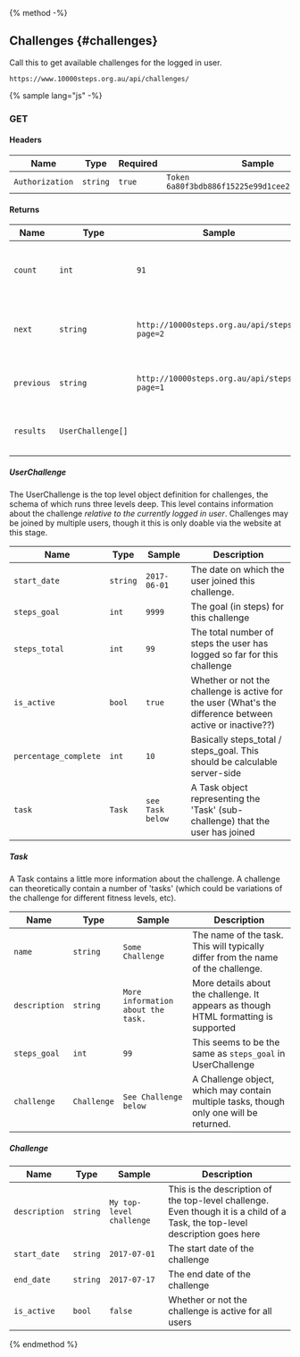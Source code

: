 {% method -%}
## Challenges {#challenges}

Call this to get available challenges for the logged in user.
```
https://www.10000steps.org.au/api/challenges/
```

{% sample lang="js" -%}

### GET ###
#### Headers ####
| Name | Type | Required | Sample |
| -- | -- | -- | -- |
| `Authorization` | `string` | `true` | `Token 6a80f3bdb886f15225e99d1cee2c0bce4a6d60d9` |

#### Returns ####
| Name | Type | Sample | Description |
| --   | --   | --     | --          |
| `count` | `int` | `91` | The number of challenges available for this user |
| `next`  | `string` | `http://10000steps.org.au/api/steps/?page=2` | A URL to the next page of challenges for this user |
| `previous` | `string` | `http://10000steps.org.au/api/steps/?page=1` | A URL to the previous page |
| `results` | `UserChallenge[]` |  | A list of challenges records for this user |

##### UserChallenge #####

The UserChallenge is the top level object definition for challenges, the schema of which runs three levels deep. This level contains information
about the challenge _relative to the currently logged in user_. Challenges may be joined by multiple users, though it this is only doable via the website
at this stage.

| Name | Type | Sample | Description |
| --   | --   | --     | --          |
| `start_date` | `string` | `2017-06-01` | The date on which the user joined this challenge. |
| `steps_goal` | `int` | `9999` | The goal (in steps) for this challenge |
| `steps_total` | `int` | `99` | The total number of steps the user has logged so far for this challenge |
| `is_active` | `bool` | `true` | Whether or not the challenge is active for the user (What's the difference between active or inactive??) |
| `percentage_complete` | `int` | `10` | Basically steps_total / steps_goal. This should be calculable server-side |
| `task` | `Task` | `see Task below` | A Task object representing the 'Task' (sub-challenge) that the user has joined |

##### Task #####

A Task contains a little more information about the challenge. A challenge can theoretically contain a number of 'tasks'
(which could be variations of the challenge for different fitness levels, etc).

| Name | Type | Sample | Description |
| --   | --   | --     | --          |
| `name` | `string` | `Some Challenge` | The name of the task. This will typically differ from the name of the challenge. |
| `description` | `string` | `More information about the task.` | More details about the challenge. It appears as though HTML formatting is supported |
| `steps_goal` | `int` | `99` | This seems to be the same as `steps_goal` in UserChallenge |
| `challenge` | `Challenge` | `See Challenge below` | A Challenge object, which may contain multiple tasks, though only one will be returned. |

##### Challenge #####
| Name | Type | Sample | Description |
| --   | --   | --     | --          |
| `description` | `string` | `My top-level challenge` | This is the description of the top-level challenge. Even though it is a child of a Task, the top-level description goes here |
| `start_date` | `string` | `2017-07-01` | The start date of the challenge |
| `end_date` | `string` | `2017-07-17` | The end date of the challenge |
| `is_active` | `bool` | `false` | Whether or not the challenge is active for all users |

{% endmethod %}
